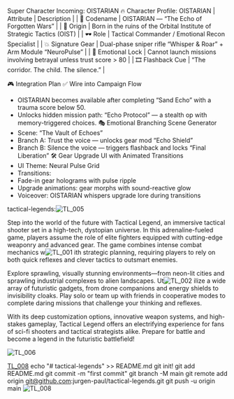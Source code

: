 Super Character Incoming: OISTARIAN
🔥 Character Profile: OISTARIAN
| Attribute | Description | 
| 🧠 Codename | OISTARIAN — “The Echo of Forgotten Wars” | 
| 🧬 Origin | Born in the ruins of the Orbital Institute of Strategic Tactics (OIST) | 
| 🕶️ Role | Tactical Commander / Emotional Recon Specialist | 
| 💥 Signature Gear | Dual-phase sniper rifle “Whisper & Roar” + Arm Module “NeuroPulse” | 
| 🧠 Emotional Lock | Cannot launch missions involving betrayal unless trust score > 80 | 
| 🎞️ Flashback Cue | “The corridor. The child. The silence.” | 

🎮 Integration Plan
✅ Wire into Campaign Flow
- OISTARIAN becomes available after completing “Sand Echo” with a trauma score below 50.
- Unlocks hidden mission path: “Echo Protocol” — a stealth op with memory-triggered choices.
🎭 Emotional Branching Scene Generator
- Scene: “The Vault of Echoes”
- Branch A: Trust the voice — unlocks gear mod “Echo Shield”
- Branch B: Silence the voice — triggers flashback and locks “Final Liberation”
🛠️ Gear Upgrade UI with Animated Transitions
- UI Theme: Neural Pulse Grid
- Transitions:
- Fade-in gear holograms with pulse ripple
- Upgrade animations: gear morphs with sound-reactive glow
- Voiceover: OISTARIAN whispers upgrade lore during transitions













tactical-legends:![TL_005](https://github.com/user-attachments/assets/6d4cb1e4-d3e1-47ec-abba-9fac2d105e26)

Step into the world of the future with Tactical Legend, an immersive tactical shooter set in a high-tech, dystopian universe. In this adrenaline-fueled game, players assume the role of elite fighters equipped with cutting-edge weaponry and advanced gear. The game combines intense combat mechanics w![TL_001](https://github.com/user-attachments/assets/146e0bdf-083b-4db6-8904-7d94eb51e705)
ith strategic planning, requiring players to rely on both quick reflexes and clever tactics to outsmart enemies.

Explore sprawling, visually stunning environments—from neon-lit cities and sprawling industrial complexes to alien landscapes. Ut![TL_002](https://github.com/user-attachments/assets/4d5d550b-a127-42d8-aa7f-16e5b9cc4171)
ilize a wide array of futuristic gadgets, from drone companions and energy shields to invisibility cloaks. Play solo or team up with friends in cooperative modes to complete daring missions that challenge your thinking and reflexes.

With its deep customization options, innovative weapon systems, and high-stakes gameplay, Tactical Legend offers an electrifying experience for fans of sci-fi shooters and tactical strategists alike. Prepare for battle and become a legend in the futuristic battlefield!

![TL_006](https://github.com/user-attachments/assets/7d7d56e6-570e-4f3a-84dc-c6b8c61773ae)

[TL_008](https://github.com/user-attachments/assets/07d3dd0e-2bea-466b-b384-0a0d5fc1ba7f)
echo "# tactical-legends" >> README.md
git init!
git add README.md
git commit -m "first commit"
git branch -M main
git remote add origin git@github.com:jurgen-paul/tactical-legends.git
git push -u origin main 
![TL_008](https://github.com/user-attachments/assets/15c00501-bdc6-4d23-bc69-577e1765a888)

